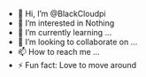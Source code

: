 - 👋 Hi, I’m @BlackCloudpi
- 👀 I’m interested in Nothing
- 🌱 I’m currently learning ...
- 💞️ I’m looking to collaborate on ...
- 📫 How to reach me ...
- ⚡ Fun fact: Love to move around

<!---
BlackCloudpi/BlackCloudpi is a ✨ special ✨ repository because its `README.md` (this file) appears on your GitHub profile.
You can click the Preview link to take a look at your changes.
--->
